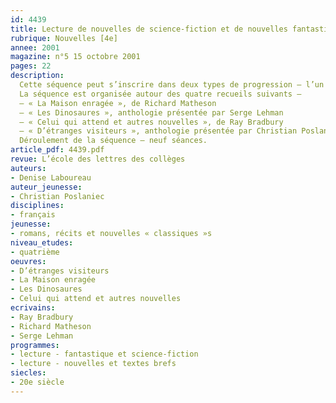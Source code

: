 ```yaml
---
id: 4439
title: Lecture de nouvelles de science-fiction et de nouvelles fantastiques
rubrique: Nouvelles [4e]
annee: 2001
magazine: n°5 15 octobre 2001
pages: 22
description: 
  Cette séquence peut s’inscrire dans deux types de progression – l’un consacré à une première étude d’un genre littéraire – la nouvelle –, l’autre orienté davantage vers des univers fictionnels que l’on commence à découvrir sous des formes plus complexes en quatrième – le fantastique et la science-fiction. En production écrite, la consigne sera adaptée à la progression prévue. On peut envisager la production d’une séquence descriptive, enrichie éventuellement d’un passage dialogué, avec des exigences variables en fonction des outils de langue que l’on aura étudiés. Dans le cadre d’une séquence proposée en début d’année, mieux vaut se limiter à une production partielle, l’écriture d’une nouvelle pouvant être un objectif de fin d’année.
  La séquence est organisée autour des quatre recueils suivants – 
  – « La Maison enragée », de Richard Matheson 
  – « Les Dinosaures », anthologie présentée par Serge Lehman 
  – « Celui qui attend et autres nouvelles », de Ray Bradbury 
  – « D’étranges visiteurs », anthologie présentée par Christian Poslaniec
  Déroulement de la séquence – neuf séances.
article_pdf: 4439.pdf
revue: L’école des lettres des collèges
auteurs:
- Denise Laboureau
auteur_jeunesse:
- Christian Poslaniec
disciplines:
- français
jeunesse:
- romans, récits et nouvelles « classiques »s
niveau_etudes:
- quatrième
oeuvres:
- D’étranges visiteurs
- La Maison enragée
- Les Dinosaures
- Celui qui attend et autres nouvelles
ecrivains:
- Ray Bradbury
- Richard Matheson
- Serge Lehman
programmes:
- lecture - fantastique et science-fiction
- lecture - nouvelles et textes brefs
siecles:
- 20e siècle
---
```

